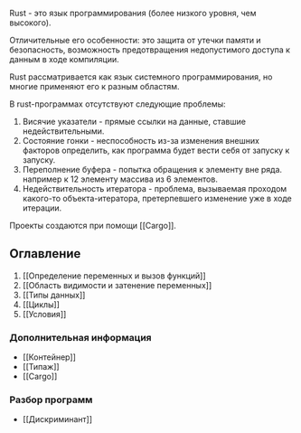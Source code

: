 Rust - это язык программирования (более низкого уровня, чем высокого).

Отличительные его особенности: это защита от утечки памяти и безопасность, возможность предотвращения недопустимого доступа к данным в ходе компиляции.

Rust рассматривается как язык системного программирования, но многие применяют его к разным областям.

В rust-программах отсутствуют следующие проблемы:

1. Висячие указатели - прямые ссылки на данные, ставшие недействительными.
2. Состояние гонки - неспособность из-за изменения внешних факторов определить, как программа будет вести себя от запуску к запуску.
3. Переполнение буфера - попытка обращения к элементу вне ряда. например к 12 элементу массива из 6 элементов.
4. Недействительность итератора - проблема, вызываемая проходом какого-то объекта-итератора, претерпевшего изменение уже в ходе итерации.

 Проекты создаются при помощи [[Cargo]].

## Оглавление

1. [[Определение переменных и вызов функций]]
2. [[Область видимости и затенение переменных]]
3. [[Типы данных]]
4. [[Циклы]]
5. [[Условия]]

### Дополнительная информация

+ [[Контейнер]]
+ [[Типаж]]
+ [[Cargo]]

### Разбор программ

 + [[Дискриминант]]